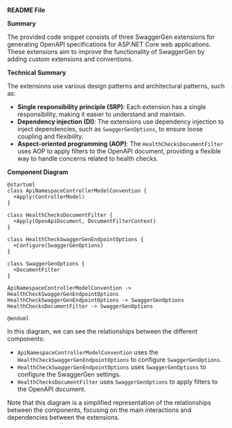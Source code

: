 **README File**

**Summary**

The provided code snippet consists of three SwaggerGen extensions for generating OpenAPI specifications for ASP.NET Core web applications. These extensions aim to improve the functionality of SwaggerGen by adding custom extensions and conventions.

**Technical Summary**

The extensions use various design patterns and architectural patterns, such as:

* **Single responsibility principle (SRP)**: Each extension has a single responsibility, making it easier to understand and maintain.
* **Dependency injection (DI)**: The extensions use dependency injection to inject dependencies, such as `SwaggerGenOptions`, to ensure loose coupling and flexibility.
* **Aspect-oriented programming (AOP)**: The `HealthChecksDocumentFilter` uses AOP to apply filters to the OpenAPI document, providing a flexible way to handle concerns related to health checks.

**Component Diagram**

```plantuml
@startuml
class ApiNamespaceControllerModelConvention {
  +Apply(ControllerModel)
}

class HealthChecksDocumentFilter {
  +Apply(OpenApiDocument, DocumentFilterContext)
}

class HealthCheckSwaggerGenEndpointOptions {
  +Configure(SwaggerGenOptions)
}

class SwaggerGenOptions {
  +DocumentFilter
}

ApiNamespaceControllerModelConvention -> HealthCheckSwaggerGenEndpointOptions
HealthCheckSwaggerGenEndpointOptions -> SwaggerGenOptions
HealthChecksDocumentFilter -> SwaggerGenOptions

@enduml
```

In this diagram, we can see the relationships between the different components:

* `ApiNamespaceControllerModelConvention` uses the `HealthCheckSwaggerGenEndpointOptions` to configure `SwaggerGenOptions`.
* `HealthCheckSwaggerGenEndpointOptions` uses `SwaggerGenOptions` to configure the SwaggerGen settings.
* `HealthChecksDocumentFilter` uses `SwaggerGenOptions` to apply filters to the OpenAPI document.

Note that this diagram is a simplified representation of the relationships between the components, focusing on the main interactions and dependencies between the extensions.